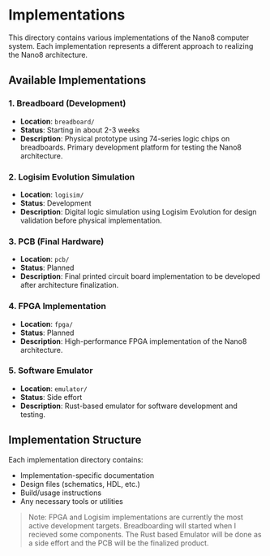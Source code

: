 # Implementations

This directory contains various implementations of the Nano8 computer system. Each implementation represents a different approach to realizing the Nano8 architecture.

## Available Implementations

### 1. Breadboard (Development)
- **Location**: `breadboard/`
- **Status**: Starting in about 2-3 weeks
- **Description**: Physical prototype using 74-series logic chips on breadboards. Primary development platform for testing the Nano8 architecture.

### 2. Logisim Evolution Simulation
- **Location**: `logisim/`
- **Status**: Development
- **Description**: Digital logic simulation using Logisim Evolution for design validation before physical implementation.

### 3. PCB (Final Hardware)
- **Location**: `pcb/`
- **Status**: Planned
- **Description**: Final printed circuit board implementation to be developed after architecture finalization.

### 4. FPGA Implementation
- **Location**: `fpga/`
- **Status**: Planned
- **Description**: High-performance FPGA implementation of the Nano8 architecture.

### 5. Software Emulator
- **Location**: `emulator/`
- **Status**: Side effort
- **Description**: Rust-based emulator for software development and testing.

## Implementation Structure

Each implementation directory contains:
- Implementation-specific documentation
- Design files (schematics, HDL, etc.)
- Build/usage instructions
- Any necessary tools or utilities

> Note: FPGA and Logisim implementations are currently the most active development targets. Breadboarding will started when I recieved some components. The Rust based Emulator will be done as a side effort and the PCB will be the finalized product.